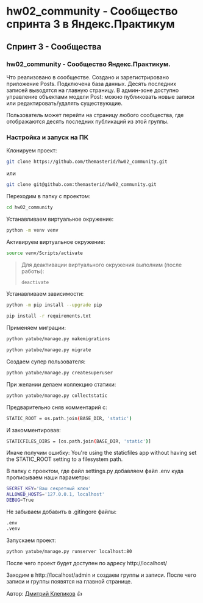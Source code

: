 # hw02_community - Сообщество спринта 3 в Яндекс.Практикум
## Спринт 3 - Сообщества

### hw02_community - Сообщество Яндекс.Практикум.

Что реализовано в сообществе. Создано и зарегистрировано приложение Posts. Подключена база данных. Десять последних записей выводятся на главную страницу. В админ-зоне доступно управление объектами модели Post: 
можно публиковать новые записи или редактировать/удалять существующие. 

Пользователь может перейти на страницу любого сообщества, где отображаются десять последних публикаций из этой группы.

### Настройка и запуск на ПК

Клонируем проект:

```bash
git clone https://github.com/themasterid/hw02_community.git
```

или

```bash
git clone git@github.com:themasterid/hw02_community.git
```

Переходим в папку с проектом:

```bash
cd hw02_community
```

Устанавливаем виртуальное окружение:

```bash
python -m venv venv
```

Активируем виртуальное окружение:

```bash
source venv/Scripts/activate
```

> Для деактивации виртуального окружения выполним (после работы):
> ```bash
> deactivate
> ```

Устанавливаем зависимости:

```bash
python -m pip install --upgrade pip
```
```bash
pip install -r requirements.txt
```

Применяем миграции:

```bash
python yatube/manage.py makemigrations
```
```bash
python yatube/manage.py migrate
```

Создаем супер пользователя:

```bash
python yatube/manage.py createsuperuser
```

При желании делаем коллекцию статики:

```bash
python yatube/manage.py collectstatic
```

Предварительно сняв комментарий с:
```bash
STATIC_ROOT = os.path.join(BASE_DIR, 'static')
```

И закомментировав: 
```bash
STATICFILES_DIRS = [os.path.join(BASE_DIR, 'static')]
```

Иначе получим ошибку: You're using the staticfiles app without having set the STATIC_ROOT setting to a filesystem path.

В папку с проектом, где файл settings.py добавляем файл .env куда прописываем наши параметры:

```bash
SECRET_KEY='Ваш секретный ключ'
ALLOWED_HOSTS='127.0.0.1, localhost'
DEBUG=True
```

Не забываем добавить в .gitingore файлы:

```bash
.env
.venv
```

Запускаем проект:

```bash
python yatube/manage.py runserver localhost:80
```

После чего проект будет доступен по адресу http://localhost/

Заходим в http://localhost/admin и создаем группы и записи.
После чего записи и группы появятся на главной странице.

Автор: [Дмитрий Клепиков](https://github.com/themasterid) :+1: